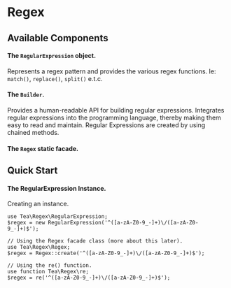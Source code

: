 # Regex

## Available Components

#### The `RegularExpression` object.

Represents a regex pattern and provides the various regex functions. Ie: `match()`, `replace()`, `split()` e.t.c.

#### The `Builder`.

Provides a human-readable API for building regular expressions. Integrates regular expressions into the programming language, thereby making them easy to read and maintain. Regular Expressions are created by using chained methods.

#### The `Regex` static facade.



## Quick Start

#### The RegularExpression Instance.


Creating an instance.

	use Tea\Regex\RegularExpression;
	$regex = new RegularExpression('^([a-zA-Z0-9_-]+)\/([a-zA-Z0-9_-]+)$');

	// Using the Regex facade class (more about this later).
	use Tea\Regex\Regex;
	$regex = Regex::create('^([a-zA-Z0-9_-]+)\/([a-zA-Z0-9_-]+)$');

	// Using the re() function.
	use function Tea\Regex\re;
	$regex = re('^([a-zA-Z0-9_-]+)\/([a-zA-Z0-9_-]+)$');
